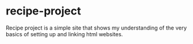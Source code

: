 # recipe-project

Recipe project is a simple site that shows my understanding of the very basics of setting up and linking html websites. 
